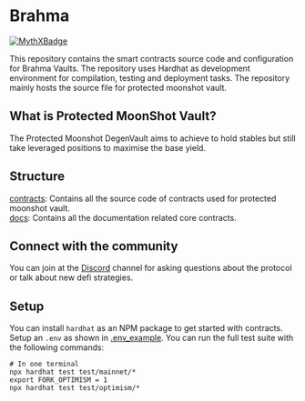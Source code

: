 # Brahma

[![MythXBadge](https://badgen.net/https/api.mythx.io/v1/projects/35f819a5-d41f-46be-b931-56d6db199881/badge/data?cache=300&icon=https://raw.githubusercontent.com/ConsenSys/mythx-github-badge/main/logo_white.svg)](https://dashboard.mythx.io/#/console/projects/35f819a5-d41f-46be-b931-56d6db199881)


This repository contains the smart contracts source code and configuration for Brahma Vaults. The repository uses Hardhat as development environment for compilation, testing and deployment tasks. The repository mainly hosts the source file for protected moonshot vault. 

## What is Protected MoonShot Vault?
The Protected Moonshot DegenVault aims to achieve to hold stables but still take leveraged positions to maximise the base yield.


## Structure
[contracts](./contracts): Contains all the source code of contracts used for protected moonshot vault. <br>
[docs](./docs): Contains all the documentation related core contracts.

## Connect with the community

You can join at the [Discord](https://discord.gg/brahma) channel for asking questions about the protocol or talk about new defi strategies.

## Setup

You can install `hardhat` as an NPM package to get started with contracts. Setup an `.env` as shown in [.env_example](./env_example). 
You can run the full test suite with the following commands:

```
# In one terminal
npx hardhat test test/mainnet/* 
export FORK_OPTIMISM = 1
npx hardhat test test/optimism/* 
```
